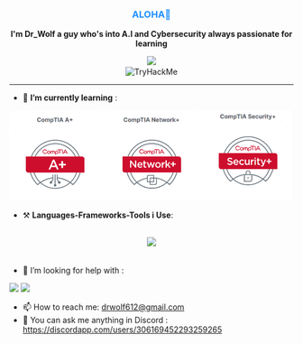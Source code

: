 <h3 style="color:DodgerBlue;" align="center">ALOHA🍁</h3>
<p align="center">
 <b>I'm Dr_Wolf a guy who's into A.I and Cybersecurity always passionate for learning</b>
</p>
<div align="center">
<img width=""src="https://cdn.discordapp.com/emojis/1083892795581943818.webp?size=96&quality=lossless" />
</div>
<div align="center">
    <img src="https://tryhackme-badges.s3.amazonaws.com/drwolf03.png" alt="TryHackMe">
</div>



 
 <hr>
 
- 📝 **I’m currently learning** :
<img  width="600" src="comptia.PNG"/>

- ⚒️ **Languages-Frameworks-Tools i Use**:
<br>

<div align="center">
    <img src="https://skillicons.dev/icons?i=html,css,python,figma,git,github,vscode,vscodium,linux,bash,md,obsidian,matlab,blender&amp;perline=14"/>
</div>
<br>

- 🤔 I’m looking for help with : 
<img src="https://img.shields.io/badge/JavaScript-323330?style=for-the-badge&logo=javascript&logoColor=F7DF1E" />
<img src="https://img.shields.io/badge/C%2B%2B-00599C?style=for-the-badge&logo=c%2B%2B&logoColor=white" />
<br>

- 📫 How to reach me: drwolf612@gmail.com
- 💬 You can ask me anything in Discord : 
https://discordapp.com/users/306169452293259265

<!--

-->
